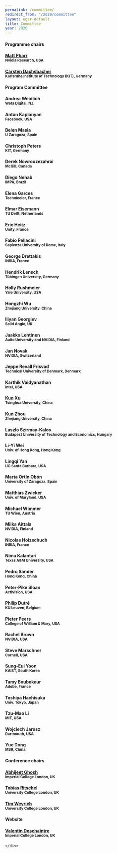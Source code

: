 ```yaml
---
permalink: /committee/
redirect_from: "/2020/committee"
layout: egsr-default
title: Committee
year: 2020
---
```


<div class="col-12 col-sm-12 col-lg-12">

<div class="col-4 col-sm-6 col-lg-4">
    <div class="panel panel-default">
        <div class="panel-heading">
            <h4 class="panel-title">Programme chairs</h4>
        </div>
        <div class="panel-body">
            <h4><a href="https://pharr.org/matt/" target="_blank">Matt Pharr</a><br><small> Nvidia Research, USA</small></h4>
        </div>
        <div class="panel-body">
            <h4><a href="https://cg.ivd.kit.edu/english/dachsbacher/" target="_blank">Carsten Dachsbacher</a><br><small> Karlsruhe Institute of Technology (KIT), Germany</small></h4>
        </div>
    </div>
	    <div class="panel panel-default">
        <div class="panel-heading">
            <h4 class="panel-title">Program Committee</h4>
		</div>
		<div class="panel-body">
            <h4>Andrea Weidlich<br><small> Weta Digital, NZ</small></h4>
        </div>
		<div class="panel-body">
            <h4>Anton Kaplanyan<br><small> Facebook, USA</small></h4>
        </div>
		<div class="panel-body">
            <h4>Belen Masia<br><small> U Zaragoza, Spain</small></h4>
        </div>		
		<div class="panel-body">
            <h4>Christoph Peters<br><small> KIT, Germany</small></h4>
        </div>
		<div class="panel-body">
            <h4>Derek Nowrouzezahrai<br><small> McGill, Canada</small></h4>
        </div>	
		<div class="panel-body">
            <h4>Diego Nehab<br><small> IMPA, Brazil</small></h4>
        </div>				
		<div class="panel-body">
            <h4>Elena Garces<br><small> Technicolor, France</small></h4>
        </div>
		<div class="panel-body">
            <h4>Elmar Eisemann<br><small> TU Delft, Netherlands</small></h4>
        </div>
		<div class="panel-body">
            <h4>Eric Heitz<br><small> Unity, France</small></h4>
        </div>
		<div class="panel-body">
            <h4>Fabio Pellacini<br><small> Sapienza University of Rome, Italy</small></h4>
        </div>				
		<div class="panel-body">
            <h4>George Drettakis<br><small> INRIA, France</small></h4>
        </div>
		<div class="panel-body">
            <h4>Hendrik Lensch<br><small> Tübingen University, Germany</small></h4>
        </div>		
		<div class="panel-body">
            <h4>Holly Rushmeier<br><small> Yale University, USA</small></h4>
        </div>
		<div class="panel-body">
            <h4>Hongzhi Wu<br><small> Zhejiang University, China</small></h4>
        </div>
		<div class="panel-body">
            <h4>Iliyan Georgiev<br><small> Solid Angle, UK</small></h4>
        </div>		
		<div class="panel-body">
            <h4>Jaakko Lehtinen<br><small> Aalto University and NVIDIA, Finland</small></h4>
        </div>		
		<div class="panel-body">
            <h4>Jan Novak<br><small> NVIDIA, Switzerland</small></h4>
        </div>
		<div class="panel-body">
            <h4>Jeppe Revall Frisvad<br><small> Technical University of Denmark, Denmark</small></h4>
        </div>
		<div class="panel-body">
            <h4>Karthik Vaidyanathan<br><small> Intel, USA</small></h4>
        </div>
		<div class="panel-body">
            <h4>Kun Xu<br><small> Tsinghua University, China</small></h4>
        </div>
		<div class="panel-body">
            <h4>Kun Zhou<br><small> Zhejiang University, China</small></h4>
        </div>
		<div class="panel-body">
            <h4>Laszlo Szirmay-Kalos<br><small> Budapest University of Technology and Economics, Hungary</small></h4>
        </div>
		<div class="panel-body">
            <h4>Li-Yi Wei<br><small> Univ. of Hong Kong, Hong Kong</small></h4>
        </div>
		<div class="panel-body">
            <h4>Lingqi Yan<br><small> UC Santa Barbara, USA</small></h4>
        </div>
		<div class="panel-body">
            <h4>Marta Ortín Obón<br><small> University of Zaragoza, Spain</small></h4>
        </div>
		<div class="panel-body">
            <h4>Matthias Zwicker<br><small> Univ. of Maryland, USA</small></h4>
        </div>
		<div class="panel-body">
            <h4>Michael Wimmer<br><small> TU Wien, Austria</small></h4>
        </div>
		<div class="panel-body">
            <h4>Miika Aittala<br><small> NVIDIA, Finland</small></h4>
        </div>
		<div class="panel-body">
            <h4>Nicolas Holzschuch<br><small> INRIA, France</small></h4>
        </div>
		<div class="panel-body">
            <h4>Nima Kalantari<br><small> Texas A&M University, USA</small></h4>
        </div>
		<div class="panel-body">
            <h4>Pedro Sander<br><small> Hong Kong, China</small></h4>
        </div>
		<div class="panel-body">
            <h4>Peter-Pike Sloan<br><small> Activision, USA</small></h4>
        </div>
		<div class="panel-body">
            <h4>Philip Dutré<br><small> KU Leuven, Belgium</small></h4>
        </div>
		<div class="panel-body">
            <h4>Pieter Peers<br><small> College of William & Mary, USA</small></h4>
        </div>
		<div class="panel-body">
            <h4>Rachel Brown<br><small> NVIDIA, USA</small></h4>
        </div>
		<div class="panel-body">
            <h4>Steve Marschner<br><small> Cornell, USA</small></h4>
        </div>		
		<div class="panel-body">
            <h4>Sung-Eui Yoon<br><small> KAIST, South Korea</small></h4>
        </div>
		<div class="panel-body">
            <h4>Tamy Boubekeur<br><small> Adobe, France</small></h4>
        </div>
		<div class="panel-body">
            <h4>Toshiya Hachisuka<br><small> Univ. Tokyo, Japan</small></h4>
        </div>
		<div class="panel-body">
            <h4>Tzu-Mao Li<br><small> MIT, USA</small></h4>
        </div>
		<div class="panel-body">
            <h4>Wojciech Jarosz<br><small> Dartmouth, USA</small></h4>
        </div>
		<div class="panel-body">
            <h4>Yue Dong<br><small> MSR, China</small></h4>
        </div>
    </div>
</div>

<div class="col-4 col-sm-6 col-lg-4">
    <div class="panel panel-default">
        <div class="panel-heading">
            <h4 class="panel-title">Conference chairs</h4>
        </div>
        <div class="panel-body">
            <h4><a href="https://www.doc.ic.ac.uk/~ghosh/" target="_blank">Abhijeet Ghosh</a><br><small> Imperial College London, UK</small></h4>
        </div>
        <div class="panel-body">
            <h4><a href="http://www.homepages.ucl.ac.uk/~ucactri/" target="_blank">Tobias Ritschel</a><br><small> University College London, UK</small></h4>
        </div>
        <div class="panel-body">
            <h4><a href="http://reality.cs.ucl.ac.uk/weyrich.html" target="_blank">Tim Weyrich</a><br><small> University College London, UK</small></h4>
        </div>
    </div>
</div>
<div class="col-4 col-sm-6 col-lg-4">
    <div class="panel panel-default">
        <div class="panel-heading">
            <h4 class="panel-title">Website</h4>
        </div>
        <div class="panel-body">
            <h4><a href="http://valentin.deschaintre.fr/" target="_blank">Valentin Deschaintre</a><br><small> Imperial College London, UK</small></h4>
        </div>

    </div>
</div>
